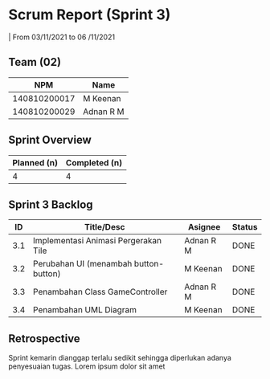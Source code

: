 # Scrum Report (Sprint 3)
| From 03/11/2021 to 06 /11/2021

## Team (02)
| NPM           | Name        |
| ------------- |-------------|
| 140810200017  | M Keenan    |
| 140810200029  | Adnan R M   |

## Sprint Overview
| Planned (n)   | Completed (n) |
| ------------- |-------------- |
| 4             | 4             |

## Sprint 3 Backlog

| ID  | Title/Desc | Asignee | Status |
| --- | ---------- | ------- | ------ |
| 3.1 | Implementasi Animasi Pergerakan Tile | Adnan R M|  DONE |
| 3.2 | Perubahan UI (menambah button-button) | M Keenan |  DONE |
| 3.3 | Penambahan Class GameController | Adnan R M |  DONE |
| 3.4 | Penambahan UML Diagram | M Keenan |  DONE |

## Retrospective 

Sprint kemarin dianggap terlalu sedikit sehingga diperlukan adanya penyesuaian tugas. Lorem ipsum dolor sit amet

